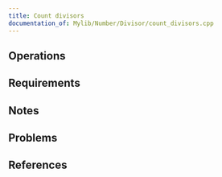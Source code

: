 ```yaml
---
title: Count divisors
documentation_of: Mylib/Number/Divisor/count_divisors.cpp
---
```


## Operations

## Requirements

## Notes

## Problems

## References
